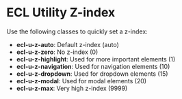 # ECL Utility Z-index

Use the following classes to quickly set a z-index:

- **ecl-u-z-auto**: Default z-index (auto)
- **ecl-u-z-zero**: No z-index (0)
- **ecl-u-z-highlight**: Used for more important elements (1)
- **ecl-u-z-navigation**: Used for navigation elements (10)
- **ecl-u-z-dropdown**: Used for dropdown elements (15)
- **ecl-u-z-modal**: Used for modal elements (20)
- **ecl-u-z-max**: Very high z-index (9999)
